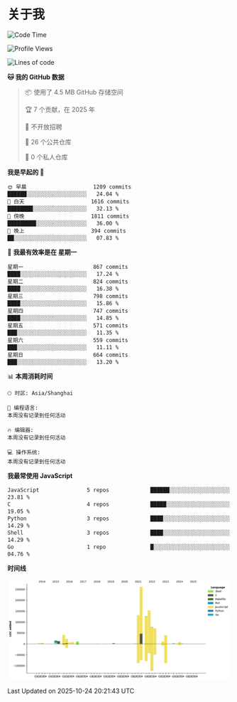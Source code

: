 # 关于我

<!--START_SECTION:waka-->
![Code Time](http://img.shields.io/badge/Code%20Time-935%20hrs%2019%20mins-blue)

![Profile Views](http://img.shields.io/badge/%E4%B8%AA%E4%BA%BA%E8%B5%84%E6%96%99%E8%A7%82%E7%9C%8B%E6%AC%A1%E6%95%B0-3-blue)

![Lines of code](https://img.shields.io/badge/%E4%BB%8E%E3%80%8CHello%20World%E3%80%8D%E8%B5%B7%E6%88%91%E5%B7%B2%E7%BB%8F%E5%86%99%E4%BA%86-1.0%20million%20%E8%A1%8C%E4%BB%A3%E7%A0%81-blue)

**🐱 我的 GitHub 数据** 

> 📦  使用了 4.5 MB GitHub 存储空间 
 > 
> 🏆 7 个贡献，在 2025 年
 > 
> 🚫 不开放招聘
 > 
> 📜 26 个公共仓库 
 > 
> 🔑 0 个私人仓库 
 > 
**我是早起的 🐤** 

```text
🌞 早晨                     1209 commits        ██████░░░░░░░░░░░░░░░░░░░   24.04 % 
🌆 白天                     1616 commits        ████████░░░░░░░░░░░░░░░░░   32.13 % 
🌃 傍晚                     1811 commits        █████████░░░░░░░░░░░░░░░░   36.00 % 
🌙 晚上                     394 commits         ██░░░░░░░░░░░░░░░░░░░░░░░   07.83 % 
```
📅 **我最有效率是在 星期一** 

```text
星期一                      867 commits         ████░░░░░░░░░░░░░░░░░░░░░   17.24 % 
星期二                      824 commits         ████░░░░░░░░░░░░░░░░░░░░░   16.38 % 
星期三                      798 commits         ████░░░░░░░░░░░░░░░░░░░░░   15.86 % 
星期四                      747 commits         ████░░░░░░░░░░░░░░░░░░░░░   14.85 % 
星期五                      571 commits         ███░░░░░░░░░░░░░░░░░░░░░░   11.35 % 
星期六                      559 commits         ███░░░░░░░░░░░░░░░░░░░░░░   11.11 % 
星期日                      664 commits         ███░░░░░░░░░░░░░░░░░░░░░░   13.20 % 
```


📊 **本周消耗时间** 

```text
🕑︎ 时区: Asia/Shanghai

💬 编程语言: 
本周没有记录到任何活动

🔥 编辑器: 
本周没有记录到任何活动

💻 操作系统: 
本周没有记录到任何活动
```

**我最常使用 JavaScript** 

```text
JavaScript               5 repos             ██████░░░░░░░░░░░░░░░░░░░   23.81 % 
C                        4 repos             █████░░░░░░░░░░░░░░░░░░░░   19.05 % 
Python                   3 repos             ████░░░░░░░░░░░░░░░░░░░░░   14.29 % 
Shell                    3 repos             ████░░░░░░░░░░░░░░░░░░░░░   14.29 % 
Go                       1 repo              █░░░░░░░░░░░░░░░░░░░░░░░░   04.76 % 
```



**时间线**

![Lines of Code chart](https://raw.githubusercontent.com/Arondight/Arondight/master/assets/bar_graph.png)


 Last Updated on 2025-10-24 20:21:43 UTC
<!--END_SECTION:waka-->
